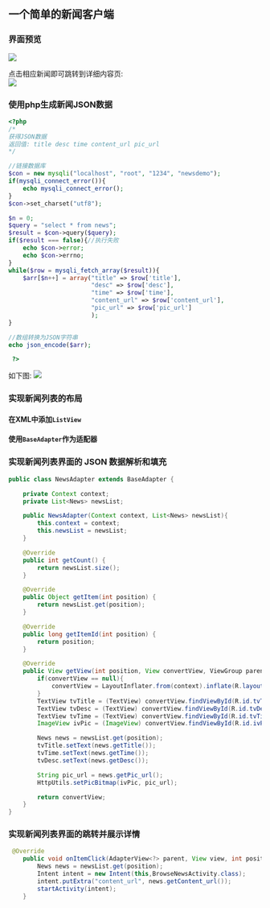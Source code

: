 ## 一个简单的新闻客户端

### 界面预览
![](http://7xrmgx.com1.z0.glb.clouddn.com/2016-03-08_170448.png)    

点击相应新闻即可跳转到详细内容页:   
![](http://7xrmgx.com1.z0.glb.clouddn.com/2016-03-08_170509.png)

### 使用php生成新闻JSON数据
```php
<?php
/*
获得JSON数据
返回值: title desc time content_url pic_url
*/

//链接数据库
$con = new mysqli("localhost", "root", "1234", "newsdemo");
if(mysqli_connect_error()){
    echo mysqli_connect_error();
}
$con->set_charset("utf8");

$n = 0;
$query = "select * from news";
$result = $con->query($query);
if($result === false){//执行失败
    echo $con->error;
    echo $con->errno;
}
while($row = mysqli_fetch_array($result)){
    $arr[$n++] = array("title" => $row['title'],
                       "desc" => $row['desc'],
                       "time" => $row['time'],
                       "content_url" => $row['content_url'],
                       "pic_url" => $row['pic_url']
                       );
}

//数组转换为JSON字符串
echo json_encode($arr);

 ?>
```

如下图: 
![](http://7xrmgx.com1.z0.glb.clouddn.com/2016-03-08_170839.png)  

### 实现新闻列表的布局

#### 在XML中添加`ListView`
#### 使用`BaseAdapter`作为适配器

### 实现新闻列表界面的 JSON 数据解析和填充

```java
public class NewsAdapter extends BaseAdapter {

    private Context context;
    private List<News> newsList;

    public NewsAdapter(Context context, List<News> newsList){
        this.context = context;
        this.newsList = newsList;
    }

    @Override
    public int getCount() {
        return newsList.size();
    }

    @Override
    public Object getItem(int position) {
        return newsList.get(position);
    }

    @Override
    public long getItemId(int position) {
        return position;
    }

    @Override
    public View getView(int position, View convertView, ViewGroup parent) {
        if(convertView == null){
            convertView = LayoutInflater.from(context).inflate(R.layout.news_item, null);
        }
        TextView tvTitle = (TextView) convertView.findViewById(R.id.tvTitle);
        TextView tvDesc = (TextView) convertView.findViewById(R.id.tvDesc);
        TextView tvTime = (TextView) convertView.findViewById(R.id.tvTime);
        ImageView ivPic = (ImageView) convertView.findViewById(R.id.ivPic);

        News news = newsList.get(position);
        tvTitle.setText(news.getTitle());
        tvTime.setText(news.getTime());
        tvDesc.setText(news.getDesc());

        String pic_url = news.getPic_url();
        HttpUtils.setPicBitmap(ivPic, pic_url);

        return convertView;
    }
}
```

### 实现新闻列表界面的跳转并展示详情

```java
 @Override
    public void onItemClick(AdapterView<?> parent, View view, int position, long id) {
        News news = newsList.get(position);
        Intent intent = new Intent(this,BrowseNewsActivity.class);
        intent.putExtra("content_url", news.getContent_url());
        startActivity(intent);
    }
```
